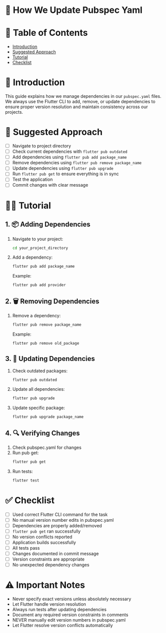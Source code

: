 # 📝 How We Update Pubspec Yaml

# 📝 Table of Contents

- [Introduction](#introduction)
- [Suggested Approach](#suggested-approach)
- [Tutorial](#tutorial)
- [Checklist](#checklist)

# 📝 Introduction

This guide explains how we manage dependencies in our `pubspec.yaml` files. We always use the Flutter CLI to add, remove, or update dependencies to ensure proper version resolution and maintain consistency across our projects.

# 🤖 Suggested Approach

- [ ] Navigate to project directory
- [ ] Check current dependencies with `flutter pub outdated`
- [ ] Add dependencies using `flutter pub add package_name`
- [ ] Remove dependencies using `flutter pub remove package_name`
- [ ] Update dependencies using `flutter pub upgrade`
- [ ] Run `flutter pub get` to ensure everything is in sync
- [ ] Test the application
- [ ] Commit changes with clear message

# 👨‍🏫 Tutorial

## 1. 📦 Adding Dependencies

1. Navigate to your project:
   ```bash
   cd your_project_directory
   ```

2. Add a dependency:
   ```bash
   flutter pub add package_name
   ```
   
   Example:
   ```bash
   flutter pub add provider
   ```

## 2. 🗑️ Removing Dependencies

1. Remove a dependency:
   ```bash
   flutter pub remove package_name
   ```
   
   Example:
   ```bash
   flutter pub remove old_package
   ```

## 3. 🔄 Updating Dependencies

1. Check outdated packages:
   ```bash
   flutter pub outdated
   ```

2. Update all dependencies:
   ```bash
   flutter pub upgrade
   ```

3. Update specific package:
   ```bash
   flutter pub upgrade package_name
   ```

## 4. 🔍 Verifying Changes

1. Check pubspec.yaml for changes
2. Run pub get:
   ```bash
   flutter pub get
   ```
3. Run tests:
   ```bash
   flutter test
   ```

# ✅ Checklist

- [ ] Used correct Flutter CLI command for the task
- [ ] No manual version number edits in pubspec.yaml
- [ ] Dependencies are properly added/removed
- [ ] `flutter pub get` ran successfully
- [ ] No version conflicts reported
- [ ] Application builds successfully
- [ ] All tests pass
- [ ] Changes documented in commit message
- [ ] Version constraints are appropriate
- [ ] No unexpected dependency changes

# ⚠️ Important Notes

- Never specify exact versions unless absolutely necessary
- Let Flutter handle version resolution
- Always run tests after updating dependencies
- Document any required version constraints in comments
- NEVER manually edit version numbers in pubspec.yaml
- Let Flutter resolve version conflicts automatically
``` 
